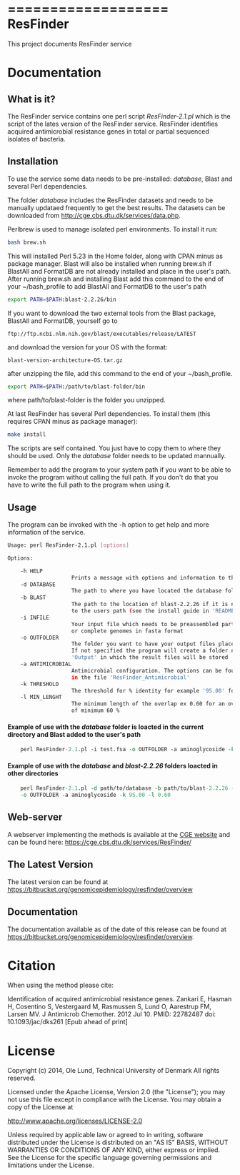 ===================
ResFinder
===================

This project documents ResFinder service


Documentation
=============

## What is it?

The ResFinder service contains one perl script *ResFinder-2.1.pl* which is the script of the lates
version of the ResFinder service. ResFinder identifies acquired antimicrobial resistance genes in total
or partial sequenced isolates of bacteria.

## Installation

To use the service some data needs to be pre-installed: *database*, Blast and several Perl dependencies.

The folder *database* includes the ResFinder datasets and needs to be manually updataed frequently to get the best
results. The datasets can be downloaded from http://cge.cbs.dtu.dk/services/data.php.

Perlbrew is used to manage isolated perl environments. To install it run:
```bash
bash brew.sh
```

This will installed Perl 5.23 in the Home folder, along with CPAN minus as package manager.
Blast will also be installed when running brew.sh if BlastAll and FormatDB are not already installed and place in the user's path.
After running brew.sh and installing Blast add this command to the end of your ~/bash_profile to add BlastAll and FormatDB to the user's path

```bash
export PATH=$PATH:blast-2.2.26/bin
```

If you want to download the two external tools from the Blast package, BlastAll and FormatDB, yourself go to
```url
ftp://ftp.ncbi.nlm.nih.gov/blast/executables/release/LATEST
```

and download the version for your OS with the format:
```url
blast-version-architecture-OS.tar.gz
```

after unzipping the file, add this command to the end of your ~/bash_profile.
```bash
export PATH=$PATH:/path/to/blast-folder/bin
```

where path/to/blast-folder is the folder you unzipped.

At last ResFinder has several Perl dependencies. To install them (this requires CPAN minus as package manager):
```bash
make install
```

The scripts are self contained. You just have to copy them to where they should
be used. Only the *database* folder needs to be updated mannually.

Remember to add the program to your system path if you want to be able to invoke the program without calling the full path.
If you don't do that you have to write the full path to the program when using it.

## Usage

The program can be invoked with the -h option to get help and more information of the service.

```bash
Usage: perl ResFinder-2.1.pl [options]

Options:

    -h HELP
                    Prints a message with options and information to the screen
    -d DATABASE
                    The path to where you have located the database folder
    -b BLAST
                    The path to the location of blast-2.2.26 if it is not added
                    to the users path (see the install guide in 'README.md')
    -i INFILE
                    Your input file which needs to be preassembled partial
                    or complete genomes in fasta format
    -o OUTFOLDER
                    The folder you want to have your output files places.
                    If not specified the program will create a folder named
                    'Output' in which the result files will be stored
    -a ANTIMICROBIAL
                    Antimicrobial configuration. The options can be found
                    in the file 'ResFinder_Antimicrobial'
    -k THRESHOLD
                    The threshold for % identity for example '95.00' for 95 %
    -l MIN_LENGHT
                    The minimum length of the overlap ex 0.60 for an overlap
                    of minimum 60 %
```

#### Example of use with the *database* folder is loacted in the current directory and Blast added to the user's path
```perl 
    perl ResFinder-2.1.pl -i test.fsa -o OUTFOLDER -a aminoglycoside -k 95.00 -l 0.60
```
#### Example of use with the *database* and *blast-2.2.26* folders loacted in other directories
```perl
    perl ResFinder-2.1.pl -d path/to/database -b path/to/blast-2.2.26 -i test.fsa \
    -o OUTFOLDER -a aminoglycoside -k 95.00 -l 0.60
```

## Web-server

A webserver implementing the methods is available at the [CGE website](http://www.genomicepidemiology.org/) and can be found here:
https://cge.cbs.dtu.dk/services/ResFinder/


## The Latest Version


The latest version can be found at
https://bitbucket.org/genomicepidemiology/resfinder/overview

## Documentation


The documentation available as of the date of this release can be found at
https://bitbucket.org/genomicepidemiology/resfinder/overview.


Citation
=======

When using the method please cite:

Identification of acquired antimicrobial resistance genes.
Zankari E, Hasman H, Cosentino S, Vestergaard M, Rasmussen S, Lund O, Aarestrup FM, Larsen MV.
J Antimicrob Chemother. 2012 Jul 10.
PMID: 22782487         doi: 10.1093/jac/dks261
[Epub ahead of print]


License
=======

Copyright (c) 2014, Ole Lund, Technical University of Denmark
All rights reserved.

Licensed under the Apache License, Version 2.0 (the "License");
you may not use this file except in compliance with the License.
You may obtain a copy of the License at

   http://www.apache.org/licenses/LICENSE-2.0

Unless required by applicable law or agreed to in writing, software
distributed under the License is distributed on an "AS IS" BASIS,
WITHOUT WARRANTIES OR CONDITIONS OF ANY KIND, either express or implied.
See the License for the specific language governing permissions and
limitations under the License.
